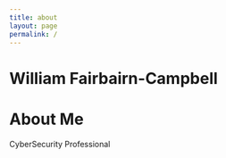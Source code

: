 ```yaml
---
title: about
layout: page
permalink: /
---
```


# William Fairbairn-Campbell

# About Me
CyberSecurity Professional
